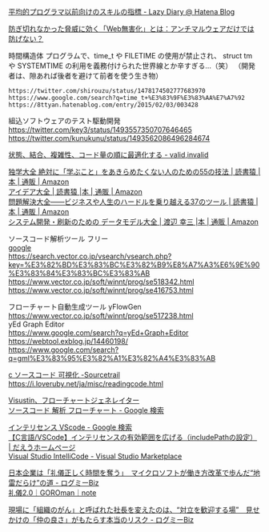 
[平均的プログラマ以前向けのスキルの指標 - Lazy Diary @ Hatena Blog](https://satob.hatenablog.com/entry/2018/10/26/012245#fn-eb59eb33)

[防ぎ切れなかった脅威に効く「Web無害化」とは：アンチマルウェアだけでは防げない？](https://members.techtarget.itmedia.co.jp/tt/members/2203/01/news01.html)


時間構造体
	プログラムで、time_t や FILETIME の使用が禁止され、
	struct tm や SYSTEMTIME の利用を義務付けられた世界線とか辛すぎる…（笑）
	（開発者は、隙あれば後者を避けて前者を使う生き物）
	
	https://twitter.com/shirouzu/status/1478174502777683970
	https://www.google.com/search?q=time_t+%E3%83%9F%E3%83%AA%E7%A7%92
	https://8ttyan.hatenablog.com/entry/2015/02/03/003428

組込ソフトウェアのテスト駆動開発  
	https://twitter.com/key3/status/1493557350707646465  
	https://twitter.com/kunukunu/status/1493562086496284674  

[状態、結合、複雑性、コード量の順に最適化する - valid,invalid](https://ohbarye.hatenablog.jp/entry/2022/01/31/state-coupling-complexity-code)


[独学大全 絶対に「学ぶこと」をあきらめたくない人のための55の技法 | 読書猿 |本 | 通販 | Amazon](https://www.amazon.co.jp/dp/4478108536)  
[アイデア大全 | 読書猿 |本 | 通販 | Amazon](https://www.amazon.co.jp/dp/4894517450)  
[問題解決大全――ビジネスや人生のハードルを乗り越える37のツール | 読書猿 |本 | 通販 | Amazon](https://www.amazon.co.jp/dp/4894517809)  
[システム開発・刷新のための データモデル大全 | 渡辺 幸三 |本 | 通販 | Amazon](https://www.amazon.co.jp/dp/4534057776)  


ソースコード解析ツール フリー  
[google](https://www.google.com/search?q=%E3%82%BD%E3%83%BC%E3%82%B9%E3%82%B3%E3%83%BC%E3%83%89%E8%A7%A3%E6%9E%90%E3%83%84%E3%83%BC%E3%83%AB+%E3%83%95%E3%83%AA%E3%83%BC)  
https://search.vector.co.jp/vsearch/vsearch.php?key=%E3%82%BD%E3%83%BC%E3%82%B9%E8%A7%A3%E6%9E%90%E3%83%84%E3%83%BC%E3%83%AB  
https://www.vector.co.jp/soft/winnt/prog/se518342.html  
https://www.vector.co.jp/soft/winnt/prog/se416753.html  



フローチャート自動生成ツール yFlowGen  
	https://www.vector.co.jp/soft/winnt/prog/se517238.html  
	yEd Graph Editor  
		https://www.google.com/search?q=yEd+Graph+Editor  
		https://webtool.exblog.jp/14460198/  
		https://www.google.com/search?q=gml%E3%83%95%E3%82%A1%E3%82%A4%E3%83%AB  

[c ソースコード 可視化 -Sourcetrail](https://www.google.com/search?q=c+%E3%82%BD%E3%83%BC%E3%82%B9%E3%82%B3%E3%83%BC%E3%83%89+%E5%8F%AF%E8%A6%96%E5%8C%96+-Sourcetrail
)  
https://i.loveruby.net/ja/misc/readingcode.html



[Visustin、フローチャートジェネレイター](https://www.aivosto.com/visustin-ja.html)  
[ソースコード 解析 フローチャート - Google 検索](https://www.google.com/search?q=%E3%82%BD%E3%83%BC%E3%82%B9%E3%82%B3%E3%83%BC%E3%83%89+%E8%A7%A3%E6%9E%90+%E3%83%95%E3%83%AD%E3%83%BC%E3%83%81%E3%83%A3%E3%83%BC%E3%83%88)  


[インテリセンス VScode - Google 検索](https://www.google.com/search?q=%E3%82%A4%E3%83%B3%E3%83%86%E3%83%AA%E3%82%BB%E3%83%B3%E3%82%B9+VScode)  
[【C言語/VSCode】インテリセンスの有効範囲を広げる（includePathの設定） | だえうホームページ](https://daeudaeu.com/c-intellisense/)  
[Visual Studio IntelliCode - Visual Studio Marketplace](https://marketplace.visualstudio.com/items?itemName=VisualStudioExptTeam.vscodeintellicode)  



[日本企業は「礼儀正しく時間を奪う」　マイクロソフトが働き方改革で歩んだ“地雷だらけ”の道 - ログミーBiz](https://logmi.jp/business/articles/243422)  
[礼儀2.0｜GOROman｜note](https://note.com/goroman/n/nbf01e0c95873)  

[現場に「組織のがん」と呼ばれた社長を変えたのは、“対立を歓迎する場”　見せかけの「仲の良さ」がもたらす本当のリスク - ログミーBiz](https://logmi.jp/business/articles/326292)  
